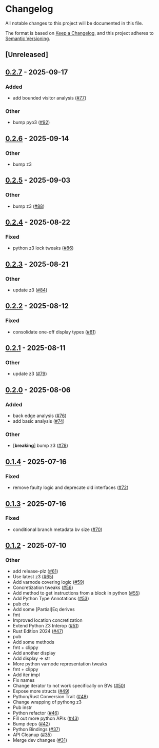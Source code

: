 # Changelog

All notable changes to this project will be documented in this file.

The format is based on [Keep a Changelog](https://keepachangelog.com/en/1.0.0/),
and this project adheres to [Semantic Versioning](https://semver.org/spec/v2.0.0.html).

## [Unreleased]

## [0.2.7](https://github.com/toolCHAINZ/jingle/compare/jingle-v0.2.6...jingle-v0.2.7) - 2025-09-17

### Added

- add bounded visitor analysis ([#77](https://github.com/toolCHAINZ/jingle/pull/77))

### Other

- bump pyo3 ([#92](https://github.com/toolCHAINZ/jingle/pull/92))

## [0.2.6](https://github.com/toolCHAINZ/jingle/compare/jingle-v0.2.5...jingle-v0.2.6) - 2025-09-14

### Other

- bump z3

## [0.2.5](https://github.com/toolCHAINZ/jingle/compare/jingle-v0.2.4...jingle-v0.2.5) - 2025-09-03

### Other

- bump z3 ([#88](https://github.com/toolCHAINZ/jingle/pull/88))

## [0.2.4](https://github.com/toolCHAINZ/jingle/compare/jingle-v0.2.3...jingle-v0.2.4) - 2025-08-22

### Fixed

- python z3 lock tweaks ([#86](https://github.com/toolCHAINZ/jingle/pull/86))

## [0.2.3](https://github.com/toolCHAINZ/jingle/compare/jingle-v0.2.2...jingle-v0.2.3) - 2025-08-21

### Other

- update z3 ([#84](https://github.com/toolCHAINZ/jingle/pull/84))

## [0.2.2](https://github.com/toolCHAINZ/jingle/compare/jingle-v0.2.1...jingle-v0.2.2) - 2025-08-12

### Fixed

- consolidate one-off display types ([#81](https://github.com/toolCHAINZ/jingle/pull/81))

## [0.2.1](https://github.com/toolCHAINZ/jingle/compare/jingle-v0.2.0...jingle-v0.2.1) - 2025-08-11

### Other

- update z3 ([#79](https://github.com/toolCHAINZ/jingle/pull/79))

## [0.2.0](https://github.com/toolCHAINZ/jingle/compare/jingle-v0.1.4...jingle-v0.2.0) - 2025-08-06

### Added

- back edge analysis ([#76](https://github.com/toolCHAINZ/jingle/pull/76))
- add basic analysis ([#74](https://github.com/toolCHAINZ/jingle/pull/74))

### Other

- [**breaking**] bump z3 ([#78](https://github.com/toolCHAINZ/jingle/pull/78))

## [0.1.4](https://github.com/toolCHAINZ/jingle/compare/jingle-v0.1.3...jingle-v0.1.4) - 2025-07-16

### Fixed

- remove faulty logic and deprecate old interfaces ([#72](https://github.com/toolCHAINZ/jingle/pull/72))

## [0.1.3](https://github.com/toolCHAINZ/jingle/compare/jingle-v0.1.2...jingle-v0.1.3) - 2025-07-16

### Fixed

- conditional branch metadata bv size ([#70](https://github.com/toolCHAINZ/jingle/pull/70))

## [0.1.2](https://github.com/toolCHAINZ/jingle/compare/jingle-v0.1.1...jingle-v0.1.2) - 2025-07-10

### Other

- add release-plz ([#61](https://github.com/toolCHAINZ/jingle/pull/61))
- Use latest z3 ([#65](https://github.com/toolCHAINZ/jingle/pull/65))
- Add varnode covering logic ([#59](https://github.com/toolCHAINZ/jingle/pull/59))
- Concretization tweaks ([#56](https://github.com/toolCHAINZ/jingle/pull/56))
- Add method to get instructions from a block in python ([#55](https://github.com/toolCHAINZ/jingle/pull/55))
- Add Python Type Annotations ([#53](https://github.com/toolCHAINZ/jingle/pull/53))
- pub ctx
- Add some [Partial]Eq derives
- fmt
- Improved location concretization
- Extend Python Z3 Interop ([#51](https://github.com/toolCHAINZ/jingle/pull/51))
- Rust Edition 2024 ([#47](https://github.com/toolCHAINZ/jingle/pull/47))
- pub
- Add some methods
- fmt + clippy
- Add another display
- Add display => str
- More python varnode representation tweaks
- fmt + clippy
- Add iter impl
- Fix names
- Change iterator to not work specifically on BVs ([#50](https://github.com/toolCHAINZ/jingle/pull/50))
- Expose more structs ([#49](https://github.com/toolCHAINZ/jingle/pull/49))
- Python/Rust Conversion Trait ([#48](https://github.com/toolCHAINZ/jingle/pull/48))
- Change wrapping of pythong z3
- Pub instr
- Python refactor ([#46](https://github.com/toolCHAINZ/jingle/pull/46))
- Fill out more python APIs ([#43](https://github.com/toolCHAINZ/jingle/pull/43))
- Bump deps ([#42](https://github.com/toolCHAINZ/jingle/pull/42))
- Python Bindings ([#37](https://github.com/toolCHAINZ/jingle/pull/37))
- API Cleanup ([#35](https://github.com/toolCHAINZ/jingle/pull/35))
- Merge dev changes ([#31](https://github.com/toolCHAINZ/jingle/pull/31))
